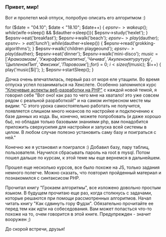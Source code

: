 ### Привет, мир!

Вот и пролетел мой отпуск, попробую описать его алгоритмом :)

for ($date = "04.10"; $date < "18.10"; $date++) {
    $epsnv->wakeup();
    while ($wife->sleep() && $dauther->sleep()){
        $epsnv->study('hexlet');
    }
    $epsnv->eat('breakfast');
    $epsnv->walk('beach');
    $epsnv->play($dauther);
    $epsnv->eat('lunch');
    while ($dauther->sleep()) {
        $epsnv->read('grokking-algorithms');
    }
    $epsnv->walk('children playgeound');
    $epsnv->play($dauther);
    $epsnv->eat('dinner');
    $epsnv->walk('mini-disco');
    $music = ['Арамзамзам', 'У жирафа пятна пятна', 'Чичива', 'Акуленок я турутуру', 'Цыпленок Пип', 'Фиксики', 'Паровозик'];
    for ($i = 0; $i < sizeof($music); $i++) {
        play('music[$i]');
    };
    $epsnv->startSleep();
}

Дочка очень впечатлилась, первый раз от моря еле утащили.
Во время отпуска успел позаниматься на Хекслете. Особенно запомнился курс ["Ключевые аспекты веб-разработки на PHP"](https://ru.hexlet.io/courses/php-overview-of-web-development) с каждой новой темой, я говорил себе "Вот оно! как раз то чего мне на хватало! это уже совсем рядом с реальной разработкой!" и на самом интересном месте мы видим: "С этого урока самостоятельно работать не получится, появляется слишком много нюансов по настройке и подключению к базе данных из кода. Вы, конечно, можете попробовать (и даже хорошо бы), но обладая только базовыми знаниями php, вам понадобится приложить сверхусилия для настройки и запуска всей системы в целом. В любом случае полезно установить саму базу и поиграться с ней."

Конечно же я установил и поигрался :) Добавил базу, пару таблиц, пользователя. Научился сбрасывать пароль на root в mysql. Потом пошел дальше по курсам, к этой теме мы еще вернемся в дальнейшем.

Прошел еще несколько курсов, все было похоже на JS, только задания немного полегче. Можно сказать, что повторил пройденный материал и познакомился с синтаксисом РНР.

Прочитал книгу "Грокаем алгоритмы", все изложено довольно простым языком. В будущем прочитаю еще раз, когда столкнусь с задачами, которые решаются при помощи рассмотренных алгоритмов. Начал читать книгу "Как сдвинуть гору Фудзи". Обязательно прочитайте ее перед тем как идти на собеседования. Вам может попасться что-то похоже на то, очем говорится в этой книге. Предупрежден - значит вооружен ;)

До скорой встречи, друзья!

